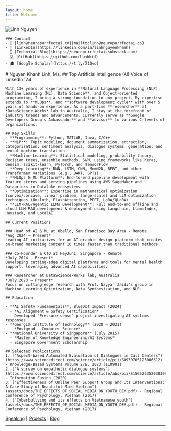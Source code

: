 ```yaml
---
layout: home
title: Welcome
---
```


<div class="grid grid-cols-4 gap-4">
  <!-- Left Sidebar -->
  <div class="col-span-1">
    <img class="rounded-full w-48 h-48 object-cover mb-4" alt="Linh Nguyen" src="/assets/images/linh-profile.jpg" />
    
    ### Contact
    - 📧 [linh@neuropurrfectai.co](mailto:linh@neuropurrfectai.co)
    - 🔗 [LinkedIn](https://linkedin.com/in/linhnguyenkhanh)
    - 📝 [Technical Blog](https://neuropurrfectai.substack.com)
    - 💻 [GitHub](https://github.com/linhkid)
    - 🎓 [Google Scholar](https://t.ly/71Qvo)
  </div>

  <!-- Main Content -->
  <div class="col-span-3">
    # Nguyen Khanh Linh, Ms.
    ## Top Artificial Intelligence (AI) Voice of LinkedIn '24

    With 13+ years of experience in **Natural Language Processing (NLP), Machine Learning (ML), Data Science**, and Object-oriented programming, I bring a strong foundation to any project. My expertise extends to **MLOps**, and **software development cycle** with over 5 years of hands-on experience. As a part-time **researcher** at *DataScience-Works* lab in Australia, I stay at the forefront of industry trends and advancements. Currently serve as **Google Developers Group's Ambassador** and **advisor** to various C-levels of organizations.

    ## Key Skills
    - **Programming**: Python, MATLAB, Java, C/C++
    - **NLP**: Topic modeling, document summarization, extraction, categorization, sentiment analysis, dialogue systems, generation, and neural machine translation
    - **Machine Learning**: Statistical modeling, probability theory, decision trees, ensemble methods, SVM, using frameworks like Keras, Gensim, scikit-learn, PyTorch, and TensorFlow
    - **Deep Learning**: RNN, LSTM, CNN, MemN2N, BERT, and other Transformer variations (e.g., BART, GPTs)
    - **MLOps & ML Platform**: End-to-end pipeline development with feature stores and serving pipelines using AWS SageMaker and Databricks in Datalake ecosystems
    - **Optimization**: Expertise in mathematical optimization (convex/concave, linear problem, large-scale) and LLM optimization techniques (Unsloth, FlashAttention, PEFT, LoRA/QLoRA)
    - **LLM-RAG/Agentic LLMs Development**: Full end-to-end offline and cloud LLM-RAG development & deployment using Langchain, LlamaIndex, Haystack, and LocalAI

    ## Current Positions

    ### Head of AI & ML at Obello, San Francisco Bay Area - Remote
    *Aug 2024 – Present*
    Leading AI initiatives for an AI graphic design platform that creates on-brand marketing content 10 times faster than traditional methods.

    ### Co-Founder & CTO at HeyJuni, Singapore - Remote
    *July 2024 – Present*
    Developing cutting-edge digital platforms and tools for mental health support, leveraging advanced AI capabilities.

    ### Researcher at DataScience-Works lab, Australia
    *July 2023 – Present*
    Focus on cutting-edge research with Prof. Nayyar Zaidi's group in Machine Learning Optimization, Data Synthesization, and NLP.

    ## Education

    - **AI Safety Fundamentals**, BlueDot Impact (2024)
      - *AI Alignment & Safety Certification*
      - Developed "Pressure-sense" project investigating AI systems' responses
    - **Georgia Institute of Technology** (2020 – 2021)
      - *Postgrad – Computer Science*
    - **National University of Singapore** (July 2015)
      - *Master of Knowledge Engineering/AI Systems*
      - Singapore Government Scholarship

    ## Selected Publications
    1. ["Aspect-based Automated Evaluation of Dialogues in Call Centers"](https://www.sciencedirect.com/science/article/pii/S0950705123006512) - Knowledge-Based Systems Volume 279, 2023 (110901)
    2. ["A survey on empathetic dialogue systems"](https://www.sciencedirect.com/science/article/abs/pii/S1566253520303092) - Information Fusion (2020)
    3. ["Effectiveness of Online Peer Support Group and Its Interventions: A Case Study of Beautiful Mind Vietnam"](assets/docs/THE_EFFECTS_OF_SOCIAL_MEDIA_ON_YOUTH_DEV.pdf) - Regional Conference of Psychology, Vietnam (2017)
    4. ["Cyberbullying and its effects on Vietnamese youth"](assets/docs/THE_EFFECTS_OF_SOCIAL_MEDIA_ON_YOUTH_DEV.pdf) - Regional Conference of Psychology, Vietnam (2017)
  </div>
</div>

[Speaking](/speaking) | [Projects](/projects) | [Blog](/blog)

-------------------

[//]: # (---)

[//]: # (layout: home)

[//]: # (title: Welcome)

[//]: # (---)

[//]: # ()
[//]: # (# Nguyen Khanh Linh, Ms.)

[//]: # (## Top Artificial Intelligence &#40;AI&#41; Voice of LinkedIn '24)

[//]: # ()
[//]: # (<img width="250px" height="200px" alt="Profile" src="https://github.com/Mo-Alsehli/Mo-Alsehli/assets/98949843/92f233e8-fd56-4521-bc8e-b48fe669209a" />)

[//]: # ()
[//]: # (With 13+ years of experience in **Natural Language Processing &#40;NLP&#41;, Machine Learning &#40;ML&#41;, Data Science**, and Object-oriented programming, I bring a strong foundation to any project. My expertise extends to **MLOps**, and **software development cycle** with over 5 years of hands-on experience. As a part-time **researcher** at *DataScience-Works* lab in Australia, I stay at the forefront of industry trends and advancements. Currently serve as **Google Developers Group's Ambassador** and **advisor** to various C-levels of organizations.)

[//]: # ()
[//]: # (## Key Skills)

[//]: # (- **Programming**: Python, MATLAB, Java, C/C++)

[//]: # (- **NLP**: Topic modeling, document summarization, extraction, categorization, sentiment analysis, dialogue systems, generation, and neural machine translation)

[//]: # (- **Machine Learning**: Statistical modeling, probability theory, decision trees, ensemble methods, SVM, using frameworks like Keras, Gensim, scikit-learn, PyTorch, and TensorFlow)

[//]: # (- **Deep Learning**: RNN, LSTM, CNN, MemN2N, BERT, and other Transformer variations &#40;e.g., BART, GPTs&#41;)

[//]: # (- **MLOps & ML Platform**: End-to-end pipeline development with feature stores and serving pipelines using AWS SageMaker and Databricks in Datalake ecosystems)

[//]: # (- **Optimization**: Expertise in mathematical optimization &#40;convex/concave, linear problem, large-scale&#41; and LLM optimization techniques &#40;Unsloth, FlashAttention, PEFT, LoRA/QLoRA&#41;)

[//]: # (- **LLM-RAG/Agentic LLMs Development**: Full end-to-end offline and cloud LLM-RAG development & deployment using Langchain, LlamaIndex, Haystack, and LocalAI)

[//]: # ()
[//]: # (## Current Positions)

[//]: # ()
[//]: # (### Head of AI & ML at Obello, San Francisco Bay Area - Remote)

[//]: # (*Aug 2024 – Present*)

[//]: # (Leading AI initiatives for an AI graphic design platform that creates on-brand marketing content 10 times faster than traditional methods.)

[//]: # ()
[//]: # (### Co-Founder & CTO at HeyJuni, Singapore - Remote)

[//]: # (*July 2024 – Present*)

[//]: # (Developing cutting-edge digital platforms and tools for mental health support, leveraging advanced AI capabilities.)

[//]: # ()
[//]: # (### Lead Research Engineer at DataScience-Works lab, Australia)

[//]: # (*July 2023 – Present*)

[//]: # (Focus on cutting-edge research & implementation with Prof. Nayyar Zaidi's group in Machine Learning Optimization, Data Synthesization, and NLP.)

[//]: # ()
[//]: # (## Education)

[//]: # ()
[//]: # (- **AI Safety Fundamentals**, BlueDot Impact &#40;2024&#41;)

[//]: # (  - *AI Alignment & Safety Certification*)

[//]: # (  - Developed "Pressure-sense" project investigating AI systems' responses under pressure)

[//]: # (- **Georgia Institute of Technology** &#40;2020 – 2021&#41;)

[//]: # (  - *Postgrad &#40;dropped out&#41; – Computer Science*)

[//]: # (- **National University of Singapore** &#40;July 2015&#41;)

[//]: # (  - *Master of Knowledge Engineering/AI Systems*)

[//]: # (  - Singapore Government Scholarship)

[//]: # ()
[//]: # (## Selected Publications)

[//]: # (1. ["Aspect-based Automated Evaluation of Dialogues in Call Centers"]&#40;https://www.sciencedirect.com/science/article/pii/S0950705123006512&#41; - Knowledge-Based Systems Volume 279, 2023 &#40;110901&#41;)

[//]: # (2. ["A survey on empathetic dialogue systems"]&#40;https://www.sciencedirect.com/science/article/abs/pii/S1566253520303092&#41; - Information Fusion &#40;2020&#41;)

[//]: # (3. ["Effectiveness of Online Peer Support Group and Its Interventions: A Case Study of Beautiful Mind Vietnam"]&#40;assets/docs/THE_EFFECTS_OF_SOCIAL_MEDIA_ON_YOUTH_DEV.pdf&#41; - Regional Conference of Psychology, Vietnam &#40;2017&#41;)

[//]: # (4. ["Cyberbullying and its effects on Vietnamese youth"]&#40;assets/docs/THE_EFFECTS_OF_SOCIAL_MEDIA_ON_YOUTH_DEV.pdf&#41; - Regional Conference of Psychology, Vietnam &#40;2017&#41;)

[//]: # ()
[//]: # (## Contact)

[//]: # (- 📧 [linh@neuropurrfectai.co]&#40;mailto:linh@neuropurrfectai.co&#41;)

[//]: # (- 🔗 [LinkedIn]&#40;https://linkedin.com/in/linhnguyenkhanh&#41;)

[//]: # (- 📝 [Technical Blog]&#40;https://neuropurrfectai.substack.com&#41;)

[//]: # (- 💻 [GitHub]&#40;https://github.com/linhkid&#41;)

[//]: # (- 🎓 [Google Scholar]&#40;https://t.ly/71Qvo&#41;)

[//]: # ()
[//]: # ([Speaking]&#40;/speaking&#41; | [Projects]&#40;/projects&#41; | [Blog]&#40;/blog&#41;)

[//]: # ()
[//]: # (-------------------)
